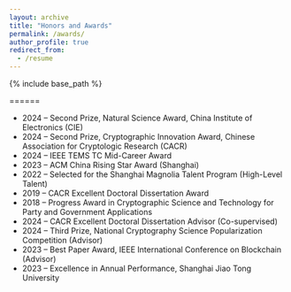 ```yaml
---
layout: archive
title: "Honors and Awards"
permalink: /awards/
author_profile: true
redirect_from:
  - /resume
---
```


{% include base_path %}

======
* 2024 – Second Prize, Natural Science Award, China Institute of Electronics (CIE)
* 2024 – Second Prize, Cryptographic Innovation Award, Chinese Association for Cryptologic Research (CACR)
* 2024 – IEEE TEMS TC Mid-Career Award
* 2023 – ACM China Rising Star Award (Shanghai)
* 2022 – Selected for the Shanghai Magnolia Talent Program (High-Level Talent)
* 2019 – CACR Excellent Doctoral Dissertation Award
* 2018 – Progress Award in Cryptographic Science and Technology for Party and Government Applications
* 2024 – CACR Excellent Doctoral Dissertation Advisor (Co-supervised)
* 2024 – Third Prize, National Cryptography Science Popularization Competition (Advisor)
* 2023 – Best Paper Award, IEEE International Conference on Blockchain (Advisor)
* 2023 – Excellence in Annual Performance, Shanghai Jiao Tong University
